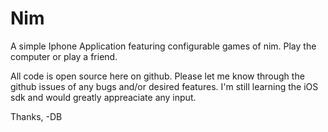 Nim
===

  A simple Iphone Application featuring configurable games of nim. Play the computer or play a friend.

  All code is open source here on github. Please let me know through the github issues of any bugs and/or desired
features. I'm still learning the iOS sdk and would greatly appreaciate any input.

Thanks,
-DB
